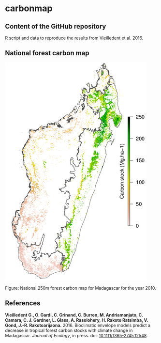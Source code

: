 # carbonmap

## Content of the GitHub repository

R script and data to reproduce the results from Vieilledent et al. 2016.

## National forest carbon map

![National 250m forest carbon map for Madagascar for the year 2010](results/Carbon_Map_Final.png)

Figure: National 250m forest carbon map for Madagascar for the year 2010.

## References

**Vieilledent G., O. Gardi, C. Grinand, C. Burren, M. Andriamanjato, C. Camara, C. J. Gardner, L. Glass, A. Rasolohery, H. Rakoto Ratsimba, V. Gond, J.-R. Rakotoarijaona.** 2016. Bioclimatic envelope models predict a decrease in tropical forest carbon stocks with climate change in Madagascar. *Journal of Ecology*, in press. doi: [10.1111/1365-2745.12548](http://dx.doi.org/10.1111/1365-2745.12548).